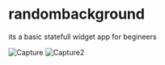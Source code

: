 # randombackground
its a basic statefull widget app for begineers




![Capture](https://user-images.githubusercontent.com/43866043/66235049-d4f59980-e70c-11e9-99ba-a8d16e4ae8a8.PNG)
![Capture2](https://user-images.githubusercontent.com/43866043/66235053-d626c680-e70c-11e9-9e6f-f0faec1120ed.PNG)
